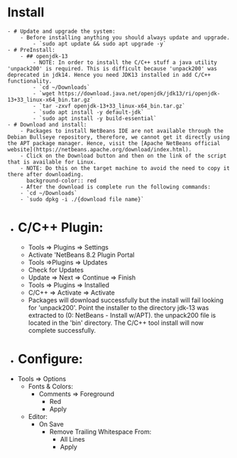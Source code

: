 # Install
	- # Update and upgrade the system:
		- Before installing anything you should always update and upgrade.
			- `sudo apt update && sudo apt upgrade -y`
	- # PreInstall:
		- ## openjdk-13
			- NOTE: In order to install the C/C++ stuff a java utility 'unpack200' is required. This is difficult because 'unpack200' was deprecated in jdk14. Hence you need JDK13 installed in add C/C++ functionality.
			- `cd ~/Downloads`
			- `wget https://download.java.net/openjdk/jdk13/ri/openjdk-13+33_linux-x64_bin.tar.gz`
			- `tar -zxvf openjdk-13+33_linux-x64_bin.tar.gz`
			- `sudo apt install -y default-jdk`
			- `sudo apt install -y build-essential`
	- # Download and install:
		- Packages to install NetBeans IDE are not available through the Debian Bullseye repository, therefore, we cannot get it directly using the APT package manager. Hence, visit the [Apache NetBeans official website](https://netbeans.apache.org/download/index.html).
		- Click on the Download button and then on the link of the script that is available for Linux.
		- NOTE: Do this on the target machine to avoid the need to copy it there after downloading.
		  background-color:: red
		- After the download is complete run the following commands:
		- `cd ~/Downloads`
		- `sudo dpkg -i ./{download file name}`
- # C/C++ Plugin:
	- Tools => Plugins => Settings
	- Activate 'NetBeans 8.2 Plugin Portal
	- Tools =>Plugins => Updates
	- Check for Updates
	- Update => Next => Continue => Finish
	- Tools => Plugins => Installed
	- C/C++ => Activate => Activate
	- Packages will download successfully but the install will fail looking for 'unpack200'.  Point the installer to the directory jdk-13 was extracted to (0: NetBeans - Install w/APT).  the unpack200 file is located in the 'bin' directory.  The C/C++ tool install will now complete successfully.
- # Configure:
- Tools => Options
	- Fonts & Colors:
		- Comments => Foreground
			- Red
			- Apply
	- Editor:
		- On Save
			- Remove Trailing Whitespace From:
				- All Lines
				- Apply